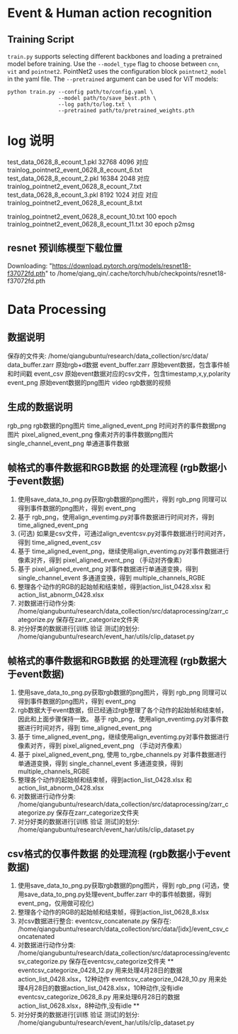 # Event & Human action recognition
## Training Script

`train.py` supports selecting different backbones and loading a pretrained
model before training. Use the `--model_type` flag to choose between `cnn`,
`vit` and `pointnet2`. PointNet2 uses the configuration block `pointnet2_model`
in the yaml file. The `--pretrained` argument can be used for ViT models:


```
python train.py --config path/to/config.yaml \
                --model path/to/save_best.pth \
                --log path/to/log.txt \
                --pretrained path/to/pretrained_weights.pth
```

# log 说明
test_data_0628_8_ecount_1.pkl 32768 4096 对应 trainlog_pointnet2_event_0628_8_ecount_6.txt
test_data_0628_8_ecount_2.pkl 16384 2048 对应 trainlog_pointnet2_event_0628_8_ecount_7.txt
test_data_0628_8_ecount_3.pkl 8192 1024 对应  对应 trainlog_pointnet2_event_0628_8_ecount_8.txt

trainlog_pointnet2_event_0628_8_ecount_10.txt 100 epoch
trainlog_pointnet2_event_0628_8_ecount_11.txt 30 epoch p2msg

## resnet 预训练模型下载位置
Downloading: "https://download.pytorch.org/models/resnet18-f37072fd.pth" to /home/qiang_qin/.cache/torch/hub/checkpoints/resnet18-f37072fd.pth

# Data Processing
## 数据说明
保存的文件夹: /home/qiangubuntu/research/data_collection/src/data/
data_buffer.zarr            原始rgb+d数据
event_buffer.zarr           原始event数据，包含事件帧和时间戳
event_csv                   原始event数据对应的csv文件，包含timestamp,x,y,polarity
event_png                   原始event数据的png图片
video                       rgb数据的视频

## 生成的数据说明
rgb_png                     rgb数据的png图片
time_aligned_event_png      时间对齐的事件数据png图片
pixel_aligned_event_png     像素对齐的事件数据png图片
single_channel_event_png    单通道事件数据

## 帧格式的事件数据和RGB数据 的处理流程 (rgb数据小于event数据)
1. 使用save_data_to_png.py获取rgb数据的png图片，得到 rgb_png
同理可以得到事件数据的png图片，得到 event_png
2. 基于 rgb_png，使用align_eventimg.py对事件数据进行时间对齐，得到 time_aligned_event_png
2. (可选) 如果是csv文件，可通过align_eventcsv.py对事件数据进行时间对齐，得到 time_aligned_event_csv
3. 基于 time_aligned_event_png，继续使用align_eventimg.py对事件数据进行像素对齐，得到 pixel_aligned_event_png
（手动对齐像素）
4. 基于 pixel_aligned_event_png
对事件数据进行单通道变换，得到 single_channel_event
多通道变换，得到 multiple_channels_RGBE
5. 整理各个动作的RGB的起始帧和结束帧，得到action_list_0428.xlsx 和 action_list_abnorm_0428.xlsx
6. 对数据进行动作分类: /home/qiangubuntu/research/data_collection/src/dataprocessing/zarr_categorize.py
保存在zarr_categorize文件夹
7. 对分好类的数据进行[训练 验证 测试]的划分: /home/qiangubuntu/research/event_har/utils/clip_dataset.py

## 帧格式的事件数据和RGB数据 的处理流程 (rgb数据大于event数据)
1. 使用save_data_to_png.py获取rgb数据的png图片，得到 rgb_png
同理可以得到事件数据的png图片，得到 event_png
2. rgb数据大于event数据，但已经通过rgb整理了各个动作的起始帧和结束帧，因此和上面步骤保持一致。
基于 rgb_png，使用align_eventimg.py对事件数据进行时间对齐，得到 time_aligned_event_png
3. 基于 time_aligned_event_png，继续使用align_eventimg.py对事件数据进行像素对齐，得到 pixel_aligned_event_png
（手动对齐像素）
4. 基于 pixel_aligned_event_png, 使用 to_rgbe_channels.py
对事件数据进行单通道变换，得到 single_channel_event
多通道变换，得到 multiple_channels_RGBE
5. 整理各个动作的起始帧和结束帧，得到action_list_0428.xlsx 和 action_list_abnorm_0428.xlsx
6. 对数据进行动作分类: /home/qiangubuntu/research/data_collection/src/dataprocessing/zarr_categorize.py
保存在zarr_categorize文件夹
7. 对分好类的数据进行[训练 验证 测试]的划分: /home/qiangubuntu/research/event_har/utils/clip_dataset.py

## csv格式的仅事件数据 的处理流程 (rgb数据小于event数据)
1. 使用save_data_to_png.py获取rgb数据的png图片，得到 rgb_png
(可选，使用save_data_to_png.py处理event_buffer.zarr 中的事件帧数据，得到event_png，仅用做可视化)
2. 整理各个动作的RGB的起始帧和结束帧，得到action_list_0628_8.xlsx
3. 对csv数据进行整合: eventcsv_concatenate.py
保存在: /home/qiangubuntu/research/data_collection/src/data/[idx]/event_csv_concatenated
4. 对数据进行动作分类: /home/qiangubuntu/research/data_collection/src/dataprocessing/eventcsv_categorize.py
保存在eventcsv_categorize文件夹
**
eventcsv_categorize_0428_12.py 用来处理4月28日的数据action_list_0428.xlsx，12种动作
eventcsv_categorize_0428_10.py 用来处理4月28日的数据action_list_0428.xlsx，10种动作,没有idle
eventcsv_categorize_0628_8.py 用来处理6月28日的数据action_list_0628.xlsx，8种动作,没有idle
**
5. 对分好类的数据进行[训练 验证 测试]的划分: /home/qiangubuntu/research/event_har/utils/clip_dataset.py

